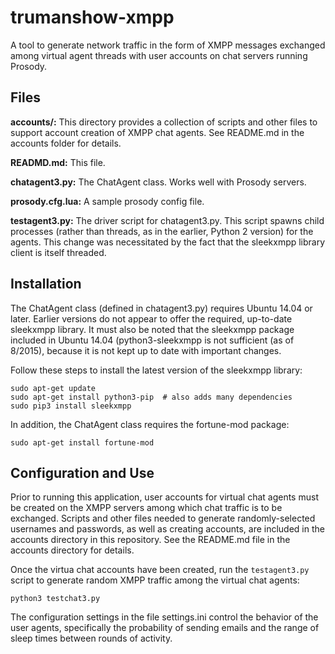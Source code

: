 # trumanshow-xmpp

A tool to generate network traffic in the form of XMPP messages exchanged among virtual agent threads with user accounts on chat servers running Prosody.

## Files

**accounts/:** This directory provides a collection of scripts and other files to support account creation of XMPP chat agents. See README.md in the accounts folder for details.

**READMD.md:** This file.

**chatagent3.py:** The ChatAgent class. Works well with Prosody servers.

**prosody.cfg.lua:** A sample prosody config file.

**testagent3.py:** The driver script for chatagent3.py. This script spawns child processes (rather than threads, as in the earlier, Python 2 version) for the agents. This change was necessitated by the fact that the sleekxmpp library client is itself threaded.

## Installation

The ChatAgent class (defined in chatagent3.py) requires Ubuntu 14.04 or later. Earlier versions do not appear to offer the required, up-to-date sleekxmpp library. It must also be noted that the sleekxmpp package included in Ubuntu 14.04 (python3-sleekxmpp is not sufficient (as of 8/2015), because it is not kept up to date with important changes.

Follow these steps to install the latest version of the sleekxmpp library:
```
sudo apt-get update
sudo apt-get install python3-pip  # also adds many dependencies
sudo pip3 install sleekxmpp
```
In addition, the ChatAgent class requires the fortune-mod package:
```
sudo apt-get install fortune-mod
```

## Configuration and Use

Prior to running this application, user accounts for virtual chat agents must be created on the XMPP servers among which chat traffic is to be exchanged. Scripts and other files needed to generate randomly-selected usernames and passwords, as well as creating accounts, are included in the accounts directory in this repository. See the README.md file in the accounts directory for details.

Once the virtua chat accounts have been created, run the ```testagent3.py``` script to generate random XMPP traffic among the virtual chat agents:
```
python3 testchat3.py
```
The configuration settings in the file settings.ini control the behavior of the user agents, specifically the probability of sending emails and the range of sleep times between rounds of activity.